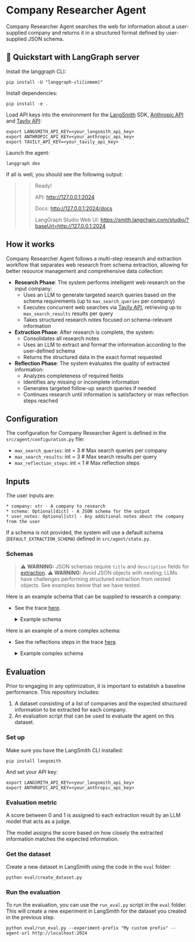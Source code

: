 # Company Researcher Agent

Company Researcher Agent searches the web for information about a user-supplied company and returns it in a structured format defined by user-supplied JSON schema.

## 🚀 Quickstart with LangGraph server

Install the langgraph CLI:

```shell
pip install -U "langgraph-cli[inmem]"
```

Install dependencies:

```shell
pip install -e .
```  

Load API keys into the environment for the [LangSmith](https://smith.langchain.com) SDK, [Anthropic API](https://console.anthropic.com/) and [Tavily API](https://tavily.com/):

```shell
export LANGSMITH_API_KEY=<your_langsmith_api_key>
export ANTHROPIC_API_KEY=<your_anthropic_api_key>
export TAVILY_API_KEY=<your_tavily_api_key>
```

Launch the agent:

```shell
langgraph dev
```

If all is well, you should see the following output:

>> Ready!
>> 
>> API: http://127.0.0.1:2024
>> 
>> Docs: http://127.0.0.1:2024/docs
>> 
>> LangGraph Studio Web UI: https://smith.langchain.com/studio/?baseUrl=http://127.0.0.1:2024

## How it works

Company Researcher Agent follows a multi-step research and extraction workflow that separates web research from schema extraction, allowing for better resource management and comprehensive data collection:

   - **Research Phase**: The system performs intelligent web research on the input company:
     - Uses an LLM to generate targeted search queries based on the schema requirements (up to `max_search_queries` per company)
     - Executes concurrent web searches via [Tavily API](https://tavily.com/), retrieving up to `max_search_results` results per query
     - Takes structured research notes focused on schema-relevant information
   - **Extraction Phase**: After research is complete, the system:
     - Consolidates all research notes
     - Uses an LLM to extract and format the information according to the user-defined schema
     - Returns the structured data in the exact format requested
   - **Reflection Phase**: The system evaluates the quality of extracted information:
     - Analyzes completeness of required fields
     - Identifies any missing or incomplete information
     - Generates targeted follow-up search queries if needed
     - Continues research until information is satisfactory or max reflection steps reached

## Configuration

The configuration for Company Researcher Agent is defined in the `src/agent/configuration.py` file: 
* `max_search_queries`: int = 3 # Max search queries per company
* `max_search_results`: int = 3 # Max search results per query
* `max_reflection_steps`: int = 1 # Max reflection steps

## Inputs 

The user inputs are: 

```
* company: str - A company to research
* schema: Optional[dict] - A JSON schema for the output
* user_notes: Optional[str] - Any additional notes about the company from the user
```

If a schema is not provided, the system will use a default schema (`DEFAULT_EXTRACTION_SCHEMA`) defined in `src/agent/state.py`.

### Schemas  

> ⚠️ **WARNING:** JSON schemas require `title` and `description` fields for [extraction](https://python.langchain.com/docs/how_to/structured_output/#typeddict-or-json-schema).
> ⚠️ **WARNING:** Avoid JSON objects with nesting; LLMs have challenges performing structured extraction from nested objects. See examples below that we have tested. 

Here is an example schema that can be supplied to research a company:  

* See the trace [here](https://smith.langchain.com/public/9f51fb8b-9486-4cd2-90ed-895f7932304e/r).

    <details>
    <summary>Example schema</summary>

    ```
    {
        "title": "CompanyInfo",
        "description": "Basic information about a company",
        "type": "object",
        "properties": {
            "company_name": {
                "type": "string",
                "description": "Official name of the company"
            },
            "founding_year": {
                "type": "integer",
                "description": "Year the company was founded"
            },
            "founder_names": {
                "type": "array",
                "items": {"type": "string"},
                "description": "Names of the founding team members"
            },
            "product_description": {
                "type": "string",
                "description": "Brief description of the company's main product or service"
            },
            "funding_summary": {
                "type": "string",
                "description": "Summary of the company's funding history"
            }
        },
        "required": ["company_name"]
    }
    ```
    </details>

Here is an example of a more complex schema: 

* See the reflections steps in the trace [here](https://smith.langchain.com/public/36f0d917-4edd-4d55-8dbf-6d6ec8a25754/r).

    <details>
    <summary>Example complex schema</summary>

    ```
    HARD_EXTRACTION_SCHEMA = {
        "title": "CompanyInfo",
        "description": "Comprehensive information about a company with confidence tracking",
        "type": "object",
        "properties": {
            "company_name": {
                "type": "string",
                "description": "Official name of the company"
            },
            "verified_company": {
                "type": "boolean",
                "description": "Confirmation this is the intended company, not a similarly named one"
            },
            "similar_companies": {
                "type": "array",
                "items": {"type": "string"},
                "description": "List of similarly named companies that could be confused with the target"
            },
            "distinguishing_features": {
                "type": "string",
                "description": "Key features that distinguish this company from similarly named ones"
            },
            "key_executives": {
                "type": "array",
                "items": {
                    "type": "object",
                    "properties": {
                        "name": {"type": "string"},
                        "title": {"type": "string"},
                        "verification_date": {"type": "string"},
                        "confidence_level": {
                            "type": "string",
                            "enum": ["high", "medium", "low", "uncertain"]
                        },
                        "source": {"type": "string"}
                    }
                }
            },
            "org_chart_summary": {
                "type": "string",
                "description": "Brief description of organizational structure"
            },
            "leadership_caveats": {
                "type": "string",
                "description": "Any uncertainties or caveats about leadership information"
            },
            "main_products": {
                "type": "array",
                "items": {
                    "type": "object",
                    "properties": {
                        "name": {"type": "string"},
                        "description": {"type": "string"},
                        "launch_date": {"type": "string"},
                        "current_status": {"type": "string"}
                    }
                }
            },
            "services": {
                "type": "array",
                "items": {
                    "type": "object",
                    "properties": {
                        "name": {"type": "string"},
                        "description": {"type": "string"},
                        "target_market": {"type": "string"}
                    }
                }
            },
            "recent_developments": {
                "type": "array",
                "items": {
                    "type": "object",
                    "properties": {
                        "date": {"type": "string"},
                        "title": {"type": "string"},
                        "summary": {"type": "string"},
                        "source_url": {"type": "string"},
                        "significance": {"type": "string"}
                    }
                },
                "description": "Major news and developments from the last 6 months"
            },
            "historical_challenges": {
                "type": "array",
                "items": {
                    "type": "object",
                    "properties": {
                        "issue_type": {"type": "string"},
                        "description": {"type": "string"},
                        "date_period": {"type": "string"},
                        "resolution": {"type": "string"},
                        "current_status": {"type": "string"}
                    }
                },
                "description": "Past challenges, issues, or controversies"
            },
            "sources": {
                "type": "array",
                "items": {
                    "type": "object",
                    "properties": {
                        "url": {"type": "string"},
                        "title": {"type": "string"},
                        "date_accessed": {"type": "string"},
                        "information_type": {
                            "type": "array",
                            "items": {"type": "string"},
                            "description": "Types of information sourced from this link (e.g., leadership, products, news)"
                        }
                    }
                }
            },
            "company_summary": {
                "type": "string",
                "description": "Concise, dense summary of the most important company information (max 250 words)"
            }
        },
        "required": [
            "company_name",
            "verified_company",
            "company_summary",
            "key_executives",
            "main_products",
            "sources"
        ]
    }
    ```
    </details>


## Evaluation

Prior to engaging in any optimization, it is important to establish a baseline performance. This repository includes:

1. A dataset consisting of a list of companies and the expected structured information to be extracted for each company.
2. An evaluation script that can be used to evaluate the agent on this dataset.

### Set up

Make sure you have the LangSmith CLI installed:

```shell
pip install langsmith
```

And set your API key:

```shell
export LANGSMITH_API_KEY=<your_langsmith_api_key>
export ANTHROPIC_API_KEY=<your_anthropic_api_key>
```

### Evaluation metric

A score between 0 and 1 is assigned to each extraction result by an LLM model that acts
as a judge.

The model assigns the score based on how closely the extracted information matches the expected information.

### Get the dataset

Create a new dataset in LangSmith using the code in the `eval` folder:

```shell
python eval/create_dataset.py
```

### Run the evaluation

To run the evaluation, you can use the `run_eval.py` script in the `eval` folder. This will create a new experiment in LangSmith for the dataset you created in the previous step.

```shell
python eval/run_eval.py --experiment-prefix "My custom prefix" --agent-url http://localhost:2024
```
